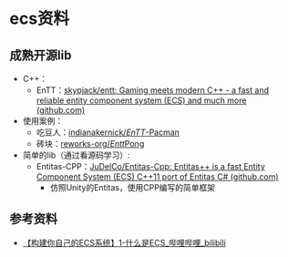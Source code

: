 # ecs资料

## 成熟开源lib

* C++：
  * EnTT：[skypjack/entt: Gaming meets modern C++ - a fast and reliable entity component system (ECS) and much more (github.com)](https://github.com/skypjack/entt)
* 使用案例：
  * 吃豆人：[indianakernick/*EnTT*-Pacman](https://github.com/indianakernick/EnTT-Pacman)
  * 砖块：[reworks-org/*Entt*Pong](https://github.com/reworks-org/EnttPong)
* 简单的lib（通过看源码学习）:
  * Entitas-CPP：[JuDelCo/Entitas-Cpp: Entitas++ is a fast Entity Component System (ECS) C++11 port of Entitas C# (github.com)](https://github.com/JuDelCo/Entitas-Cpp)
    * 仿照Unity的Entitas，使用CPP编写的简单框架

## 参考资料

* [【构建你自己的ECS系统】1-什么是ECS_哔哩哔哩_bilibili](https://www.bilibili.com/video/BV1Dd4y1j7sV/?spm_id_from=333.337.search-card.all.click&vd_source=7ea28e304f19f399517ee153057d1f10)